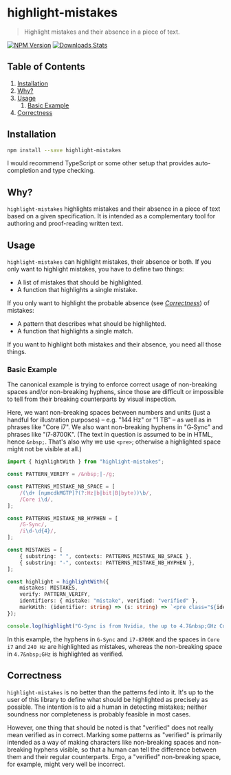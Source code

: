 # highlight-mistakes
> Highlight mistakes and their absence in a piece of text.

[![NPM Version][npm-image]][npm-url]
[![Downloads Stats][npm-downloads]][npm-url]


## Table of Contents

1. [Installation](#installation)
1. [Why?](#why)
1. [Usage](#usage)
    1. [Basic Example](#basic-example)
1. [Correctness](#correctness)

## Installation

```sh
npm install --save highlight-mistakes
```

I would recommend TypeScript or some other setup that provides auto-completion and type checking.


## Why?

`highlight-mistakes` highlights mistakes and their absence in a piece of text based on a given specification.
It is intended as a complementary tool for authoring and proof-reading written text.


## Usage

`highlight-mistakes` can highlight mistakes, their absence or both.
If you only want to highlight mistakes, you have to define two things:

  * A list of mistakes that should be highlighted.
  * A function that highlights a single mistake.

If you only want to highlight the probable absence (see [_Correctness_](#correctness)) of mistakes:

  * A pattern that describes what should be highlighted.
  * A function that highlights a single match.

If you want to highlight both mistakes and their absence, you need all those things.


### Basic Example

The canonical example is trying to enforce correct usage of non-breaking spaces and/or non-breaking hyphens, since those are difficult or impossible to tell from their breaking counterparts by visual inspection.

Here, we want non-breaking spaces between numbers and units (just a handful for illustration purposes) – e.g. "144 Hz" or "1 TB" – as well as in phrases like "Core i7".
We also want non-breaking hyphens in "G‑Sync" and phrases like "i7‑8700K".
(The text in question is assumed to be in HTML, hence `&nbsp;`.
That's also why we use `<pre>`; otherwise a highlighted space might not be visible at all.)

```typescript
import { highlightWith } from "highlight-mistakes";

const PATTERN_VERIFY = /&nbsp;|‑/g;

const PATTERNS_MISTAKE_NB_SPACE = [
    /(\d+ [nµmcdkMGTP]?(?:Hz|b|bit|B|byte))\b/,
    /Core i\d/,
];

const PATTERNS_MISTAKE_NB_HYPHEN = [
    /G-Sync/,
    /i\d-\d{4}/,
];

const MISTAKES = [
    { substring: " ", contexts: PATTERNS_MISTAKE_NB_SPACE },
    { substring: "-", contexts: PATTERNS_MISTAKE_NB_HYPHEN },
];

const highlight = highlightWith({
    mistakes: MISTAKES,
    verify: PATTERN_VERIFY,
    identifiers: { mistake: "mistake", verified: "verified" },
    markWith: (identifier: string) => (s: string) => `<pre class="${identifier}">${s}</pre>`,
});

console.log(highlight("G-Sync is from Nvidia, the up to 4.7&nbsp;GHz Core i7-8700K is from Intel, and 240 Hz monitors are great for gaming."));
```

In this example, the hyphens in `G-Sync` and `i7-8700K` and the spaces in `Core i7` and `240 Hz` are highlighted as mistakes, whereas the non-breaking space in `4.7&nbsp;GHz` is highlighted as verified.


## Correctness

`highlight-mistakes` is no better than the patterns fed into it.
It's up to the user of this library to define what should be highlighted as precisely as possible.
The intention is to aid a human in detecting mistakes; neither soundness nor completeness is probably feasible in most cases.

However, one thing that should be noted is that "verified" does not really mean verified as in correct.
Marking some patterns as "verified" is primarily intended as a way of making characters like non-breaking spaces and non-breaking hyphens visible, so that a human can tell the difference between them and their regular counterparts.
Ergo, a "verified" non-breaking space, for example, might very well be incorrect.


[npm-image]: https://img.shields.io/npm/v/highlight-mistakes.svg
[npm-url]: https://npmjs.org/package/highlight-mistakes
[npm-downloads]: https://img.shields.io/npm/dm/highlight-mistakes.svg
